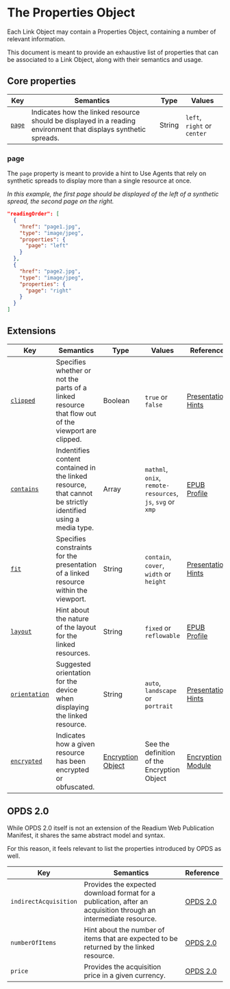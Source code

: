 # The Properties Object

Each Link Object may contain a Properties Object, containing a number of relevant information.

This document is meant to provide an exhaustive list of properties that can be associated to a Link Object, along with their semantics and usage.


## Core properties

| Key   | Semantics | Type     | Values    |
| ----- | --------- | -------- | --------- |
| [`page`](#page)  | Indicates how the linked resource should be displayed in a reading environment that displays synthetic spreads.  | String  | `left`, `right` or `center`  | 

### page

The `page` property is meant to provide a hint to Use Agents that rely on synthetic spreads to display more than a single resource at once.


*In this example, the first page should be displayed of the left of a synthetic spread, the second page on the right.*

```json
"readingOrder": [
  {
    "href": "page1.jpg", 
    "type": "image/jpeg",
    "properties": {
      "page": "left"
    }
  },
  {
    "href": "page2.jpg", 
    "type": "image/jpeg",
    "properties": {
      "page": "right"
    }
  }
]
```


## Extensions

| Key   | Semantics | Type     | Values    | Reference |
| ----- | --------- | -------- | --------- | --------- |
| [`clipped`](/modules/presentation.md#clipped)  | Specifies whether or not the parts of a linked resource that flow out of the viewport are clipped.  | Boolean  | `true` or `false` | [Presentation Hints](/modules/presentation.md) |
| [`contains`](/profiles/epub.md#contains) | Indentifies content contained in the linked resource, that cannot be strictly identified using a media type.  | Array  | `mathml`, `onix`, `remote-resources`, `js`, `svg` or `xmp`  | [EPUB Profile](/profiles/epub.md#properties) |
| [`fit`](/modules/presentation.md#fit) | Specifies constraints for the presentation of a linked resource within the viewport.  | String  | `contain`, `cover`, `width` or `height` | [Presentation Hints](/modules/presentation.md) |
| [`layout`](/profiles/epub.md#layout)  | Hint about the nature of the layout for the linked resources.  | String  | `fixed` or `reflowable`  | [EPUB Profile](/profiles/epub.md#properties) |
| [`orientation`](/modules/presentation.md#orientation)  | Suggested orientation for the device when displaying the linked resource.  | String  | `auto`, `landscape` or `portrait`  | [Presentation Hints](/modules/presentation.md) |
| [`encrypted`](/modules/encryption.md)  | Indicates  how a given resource has been encrypted or obfuscated.  | [Encryption Object](/modules/encryption.md#encryption-object)  | See the definition of the Encryption Object | [Encryption Module](/modules/encryption.md) |

## OPDS 2.0

While OPDS 2.0 itself is not an extension of the Readium Web Publication Manifest, it shares the same abstract model and syntax.

For this reason, it feels relevant to list the properties introduced by OPDS as well.

| Key   | Semantics | Reference |
| ----- | --------- | --------- |
| `indirectAcquisition`  | Provides the expected download format for a publication, after an acquisition through an intermediate resource. | [OPDS 2.0](https://drafts.opds.io/opds-2.0#43-acquisition-links) | 
| `numberOfItems`  | Hint about the number of items that are expected to be returned by the linked resource.  | [OPDS 2.0](https://drafts.opds.io/opds-2.0#14-facets) | 
| `price`  | Provides the acquisition price in a given currency.  | [OPDS 2.0](https://drafts.opds.io/opds-2.0#43-acquisition-links) | 